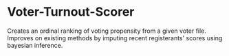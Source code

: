 # Voter-Turnout-Scorer
Creates an ordinal ranking of voting propensity from a given voter file. Improves on existing methods by imputing recent registerants' scores using bayesian inference. 
